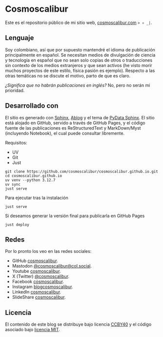 # Cosmoscalibur

Este es el repositorio público de mi sitio web,
[cosmoscalibur.com](https://www.cosmoscalibur.com) `> ⚛️ _|`.

## Lenguaje

Soy colombiano, así que por supuesto mantendré el idioma de publicación
principalmente en español. Se necesitan medios de divulgación de ciencia y
tecnología en español que no sean solo copias de otros o traducciones sin
contexto de los medios extranjeros y que sean activos (he visto morir muchos
proyectos de este estilo, física pasión es ejemplo). Respecto a las otras
temáticas no se discute el motivo, parto de que es claro.

_¿Significa que no habrán publicaciones en inglés?_ No, pero no serán mi
prioridad.

## Desarrollado con

El sitio es generado con [Sphinx](https://www.sphinx-doc.org/),
[Ablog](https://ablog.readthedocs.io/en/stable/) y el tema de
[PyData Sphinx](https://pydata-sphinx-theme.readthedocs.io/en/stable/index.html).
El sitio está alojado en GitHub, servido a través de GitHub Pages, y el código
fuente de las publicaciones es ReStructuredText y MarkDown/Myst (incluyendo
Notebook), el cual puede consultar libremente.

Requisitos:

- UV
- Git
- Just

```
git clone https://github.com/cosmoscalibur/cosmoscalibur.github.io.git
cd cosmoscalibur.github.io
uv venv --python 3.12.7
uv sync
just serve
```

Para ejecutar tras la instalación

```
just serve
```

Si deseamos generar la versión final para publicarla en GitHub Pages

```
just deploy
```

## Redes

Por lo pronto los veo en las redes sociales:

- GitHub [cosmoscalibur](https://github.com/cosmoscalibur).
- Mastodon [@cosmoscalibur@col.social](https://col.social/@cosmoscalibur).
- Youtube [cosmoscalibur](https://www.youtube.com/c/CosmoscaliburCo).
- X (Twitter) [@cosmoscalibur](http://www.twitter.com/cosmoscalibur).
- Facebook [cosmoscalibur](http://www.facebook.com/cosmoscalibur).
- Instagram [blogcosmoscalibur](https://www.instagram.com/cosmoscalibur/).
- LinkedIn [cosmoscalibur](https://co.linkedin.com/in/cosmoscalibur).
- SlideShare [cosmoscalibur](www.slideshare.net/cosmoscalibur).

## Licencia

El contenido de este blog se distribuye bajo licencia
[CCBY40](https://creativecommons.org/licenses/by/4.0/deed.es) y el código
asociado bajo [licencia MIT](LICENSE).
